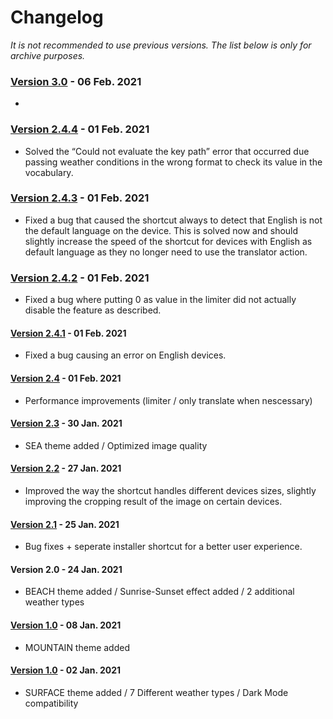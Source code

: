 # Changelog

*It is not recommended to use previous versions. The list below is only for archive purposes.*
### [Version 3.0](url) - 06 Feb. 2021
- 

### [Version 2.4.4](https://www.icloud.com/shortcuts/8bb58ac5aa104b7f999cb3069211a960) - 01 Feb. 2021
- Solved the “Could not evaluate the key path” error that occurred due passing weather conditions in the wrong format to check its value in the vocabulary. 

### [Version 2.4.3](https://www.icloud.com/shortcuts/aa79d4c246384fda9a17e7e2dd07399a) - 01 Feb. 2021
- Fixed a bug that caused the shortcut always to detect that English is not the default language on the device. This is solved now and should slightly increase the speed of the shortcut for devices with English as default language as they no longer need to use the translator action. 

### [Version 2.4.2](https://www.icloud.com/shortcuts/def2198c46e54742a7767ecf8ac560f2) - 01 Feb. 2021
- Fixed a bug where putting 0 as value in the limiter did not actually disable the feature as described. 

#### [Version 2.4.1](https://www.icloud.com/shortcuts/d97f829bf3e7441ea95ecc85e3612723) - 01 Feb. 2021
- Fixed a bug causing an error on English devices.

#### [Version 2.4](https://www.icloud.com/shortcuts/3e4b5b8d871c43fc80ea671ee5fe4836) - 01 Feb. 2021
- Performance improvements (limiter / only translate when nescessary)

#### [Version 2.3](https://www.icloud.com/shortcuts/b88587a4189941b0b10311d2c4058c73) - 30 Jan. 2021
- SEA theme added / Optimized image quality

#### [Version 2.2](https://www.icloud.com/shortcuts/5185b376548b46f2adfc509898165a9f) - 27 Jan. 2021
- Improved the way the shortcut handles different devices sizes, slightly improving the cropping result of the image on certain devices.

#### [Version 2.1](https://www.icloud.com/shortcuts/b7258af8b19a437583b21cd536754eab) - 25 Jan. 2021
- Bug fixes + seperate installer shortcut for a better user experience.

#### Version 2.0 - 24 Jan. 2021
- BEACH theme added / Sunrise-Sunset effect added / 2 additional weather types

#### [Version 1.0](https://www.icloud.com/shortcuts/9d38882702c742fb94e0a65fe48af954) - 08 Jan. 2021  
- MOUNTAIN theme added

#### [Version 1.0](https://www.icloud.com/shortcuts/9d38882702c742fb94e0a65fe48af954) - 02 Jan. 2021
- SURFACE theme added / 7 Different weather types / Dark Mode compatibility
